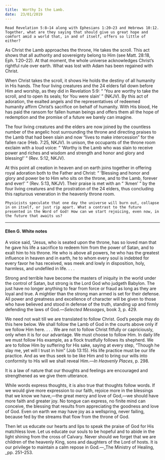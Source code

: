 ```yaml
---
title:  Worthy Is the Lamb.
date:  23/01/2019
---
```


`Read Revelation 5:8–14 along with Ephesians 1:20–23 and Hebrews 10:12. Together, what are they saying that should give us great hope and comfort amid a world that, in and of itself, offers so little of either?`

As Christ the Lamb approaches the throne, He takes the scroll. This act shows that all authority and sovereignty belong to Him (see Matt. 28:18, Eph. 1:20–22). At that moment, the whole universe acknowledges Christ’s rightful rule over earth. What was lost with Adam has been regained with Christ.

When Christ takes the scroll, it shows He holds the destiny of all humanity in His hands. The four living creatures and the 24 elders fall down before Him and worship, as they did in Revelation 5:9: “ ‘You are worthy to take the scroll, and to open its seals; for You were slain’ ” (NKJV). By this act of adoration, the exalted angels and the representatives of redeemed humanity affirm Christ’s sacrifice on behalf of humanity. With His blood, He has paid the ransom for fallen human beings and offers them all the hope of redemption and the promise of a future we barely can imagine.

The four living creatures and the elders are now joined by the countless number of the angelic host surrounding the throne and directing praises to the Lamb that had been slain and now “lives to make intercession” for the fallen race (Heb. 7:25, NKJV). In unison, the occupants of the throne room exclaim with a loud voice: “ ‘Worthy is the Lamb who was slain to receive power and riches and wisdom and strength and honor and glory and blessing!’ ” (Rev. 5:12, NKJV).

At this point all creation in heaven and on earth joins together in offering royal adoration both to the Father and Christ: “ ‘Blessing and honor and glory and power be to Him who sits on the throne, and to the Lamb, forever and ever!’ ” (Rev. 5:13, NKJV). Their praise is met with an “ ‘Amen’ ” by the four living creatures and the prostration of the 24 elders, thus concluding this rapturous veneration in the heavenly throne room.

`Physicists speculate that one day the universe will burn out, collapse in on itself, or just rip apart. What a contrast to the future presented in the Word of God! How can we start rejoicing, even now, in the future that awaits us?`

---

#### Ellen G. White notes

A voice said, “Jesus, who is seated upon the throne, has so loved man that he gave his life a sacrifice to redeem him from the power of Satan, and to exalt him to his throne. He who is above all powers, he who has the greatest influence in heaven and in earth, he to whom every soul is indebted for every favor he has received, was meek and lowly in disposition, holy, harmless, and undefiled in life. . . . 

Strong and terrible have become the masters of iniquity in the world under the control of Satan, but strong is the Lord God who judgeth Babylon. The just have no longer anything to fear from force or fraud as long as they are loyal and true. A mightier than the strong man armed is set for their defense. All power and greatness and excellence of character will be given to those who have believed and stood in defense of the truth, standing up and firmly defending the laws of God.—_Selected Messages_, book 3, p. 429.

We need not wait till we are translated to follow Christ. God’s people may do this here below. We shall follow the Lamb of God in the courts above only if we follow Him here. . . . We are not to follow Christ fitfully or capriciously, only when it is for our advantage. We must choose to follow Him. In daily life we must follow His example, as a flock trustfully follows its shepherd. We are to follow Him by suffering for His sake, saying at every step, “Though he slay me, yet will I trust in him” (Job 13:15). His life practice must be our life practice. And as we thus seek to be like Him and to bring our wills into conformity to His will we shall reveal Him.—_In Heavenly Places_, p. 298.

It is a law of nature that our thoughts and feelings are encouraged and strengthened as we give them utterance.

While words express thoughts, it is also true that thoughts follow words. If we would give more expression to our faith, rejoice more in the blessings that we know we have,—the great mercy and love of God,—we should have more faith and greater joy. No tongue can express, no finite mind can conceive, the blessing that results from appreciating the goodness and love of God. Even on earth we may have joy as a wellspring, never failing, because fed by the streams that flow from the throne of God. 

Then let us educate our hearts and lips to speak the praise of God for His matchless love. Let us educate our souls to be hopeful and to abide in the light shining from the cross of Calvary. Never should we forget that we are children of the heavenly King, sons and daughters of the Lord of hosts. It is our privilege to maintain a calm repose in God.—_The Ministry of Healing, _pp. 251–253.